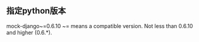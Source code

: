 

##  指定python版本 

mock-django~=0.6.10
~= means a compatible version. Not less than 0.6.10 and higher (0.6.*).
